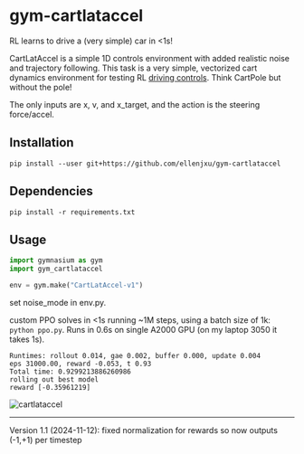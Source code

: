 # gym-cartlataccel

RL learns to drive a (very simple) car in <1s!

CartLatAccel is a simple 1D controls environment with added realistic noise and trajectory following. This task is a very simple, vectorized cart dynamics environment for testing RL [driving controls](https://github.com/commaai/controls_challenge). Think CartPole but without the pole!

The only inputs are x, v, and x_target, and the action is the steering force/accel.

## Installation

`pip install --user git+https://github.com/ellenjxu/gym-cartlataccel`

## Dependencies

`pip install -r requirements.txt`

## Usage

```python
import gymnasium as gym
import gym_cartlataccel

env = gym.make("CartLatAccel-v1")
```

set noise_mode in env.py.

custom PPO solves in <1s running ~1M steps, using a batch size of 1k: `python ppo.py`. Runs in 0.6s on single A2000 GPU (on my laptop 3050 it takes 1s).

```
Runtimes: rollout 0.014, gae 0.002, buffer 0.000, update 0.004
eps 31000.00, reward -0.053, t 0.93
Total time: 0.9299213886260986
rolling out best model
reward [-0.35961219]
```

![cartlataccel](https://github.com/user-attachments/assets/7c9e5570-bb28-4276-9bda-c1ff84ce7448)

---

Version 1.1 (2024-11-12): fixed normalization for rewards so now outputs (-1,+1) per timestep
